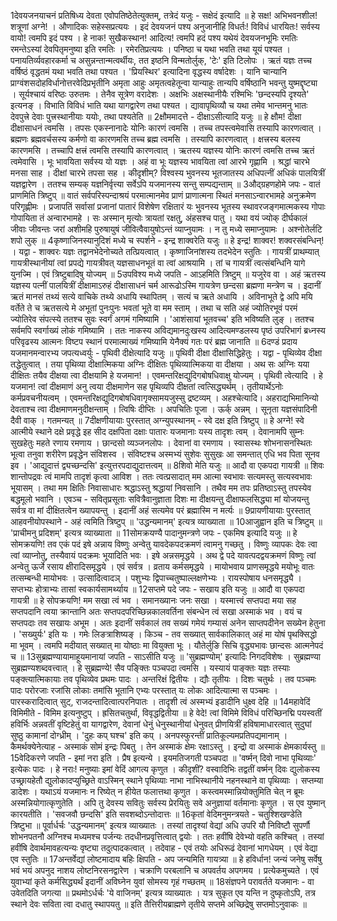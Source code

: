 

  
1देवयजनयाचनं प्रतिषिध्य देवता एवोपतिष्ठेतेत्युक्तम्, तत्रेदं यजुः - सक्षेदं इत्यादि ॥ हे सक्ष! अभिभवनशील! शत्रूणां अग्ने! । औणादिकः सहेस्सप्रत्ययः । इदं देवयजनं पश्य अनुजानीहि विधर्तः! विविधं धारयितः! सर्वस्य वायो! त्वमपि इदं पश्य । हे नाक! सुखैकस्थान! आदित्य! त्वमपि हदं पश्य यथेयं देवयजनभूमिः रमतिः रमन्तेऽस्यां देवपितृमनुष्या इति रमतिः । रमेरतिप्रत्ययः । पनिष्ठा च यथा भवति तथा यूयं पश्यत । पनायतिर्व्यवहारकर्मा च असुन्नन्तान्मत्वर्थीयः, तत इष्ठनि विन्मतोर्लुक्, 'टेः' इति टिलोपः । ऋतं यज्ञः तच्च वर्षिष्ठं वृद्धतमं यथा भवति तथा पश्यत । 'प्रियस्थिर' इत्यादिना वृद्धस्य वर्षादेशः । यानि चान्यानि प्राग्वंशसदोहविर्धानोत्तरवेदिप्रभृतीनि अमृता आहुः अमृतत्वहेतून्वा यान्याहुः तान्यपि वर्षिष्ठानि भवन्तु युष्मद्दृष्ट्या । सूर्यश्चायं वरिष्ठः उरुतमः । तेनैव सूत्रेण वरादेशः । अक्षभिः अक्षस्थानीयैः रश्मिभिः 'छन्दस्यपि दृश्यते' इत्यनङ् । विभाति विविधं भाति यथा यागद्वारेण तथा पश्यत । द्यावापृथिव्यौ च यथा तमेव भान्तमनु भातः देवपुत्त्रे देवाः पुत्त्रस्थानीयाः ययोः, तथा पश्यतेति ॥
2क्षौममादत्ते - दीक्षाऽसीत्यादि यजुः ॥ हे क्षौम! दीक्षा दीक्षासाधनं त्वमसि । तपसः एकस्नानादेः योनिः कारणं त्वमसि । तच्च तपस्त्वमेवासि तस्यापि कारणत्वात् । ब्रह्मणः ब्रह्मवर्चसस्य कर्मणो वा कारणमसि तच्च ब्रह्म त्वमसि । तस्यापि कारणत्वात् । क्षत्त्रस्य बलस्य कारणमसि । तच्चापि क्षत्त्रं त्वमसि तस्यापि कारणत्वात् । ऋतस्य यज्ञस्य योनिः कारणं त्वमसि तच्च ऋतं त्वमेवासि । भूः भावयिता सर्वस्य यो यज्ञः । अहं वा भूः यज्ञस्य भावयिता त्वां आरभे गृह्णामि । श्रद्धां चारभे मनसा साह । दीक्षां चारभे तपसा सह । कीदृशीम्? विश्वस्य भुवनस्य भूतजातस्य अधिपत्नीं अधिकं पालयित्रीं यज्ञद्वारेण । ततश्च सम्यक् यज्ञनिर्वृत्त्या सर्वेऽपि यजमानस्य सन्तु सम्पद्यन्ताम् ॥
3औद्ग्रहणहोमे जपः - वातं प्राणमिति त्रिष्टुप् ॥ वातं सर्वपरिस्पन्दाश्रयं परमात्मानमेव प्राणं प्राणात्मना स्थितं मनसाऽन्वारभामहे अनुक्रमेण परिगृह्णीमः । प्रजापतिं सर्वासां प्रजानां पातारं विशेषेण रक्षितारं यः भुवनस्य भूतस्य स्थावरजङ्गमात्मकस्य गोपाः गोपायिता तं अन्वारभामहे । सः अस्मान् मृत्योः त्रायतां रक्षतु, अंहसश्च पातु । यथा वयं ज्योक् दीर्घकालं जीवाः जीवन्तः जरां अशीमहि पुरुषायुषं जीवित्वैवायुषोऽन्तं व्याप्नुयामः । न तु मध्ये समाप्नुयामः । अश्नोतेर्लटि शपो लुक् ॥
4कृष्णाजिनस्यानुदिशं मध्ये च स्पर्शने - इन्द्र शाक्वरेति यजुः ॥ हे इन्द्र! शाक्वर! शक्वरसंबन्धिन्! । यद्वा - शाक्वरः यज्ञः तद्वानभेदेनोच्यते तत्प्रियत्वात् । कृष्णाजिनांशस्य तदभेदेन स्तुतिः । गायत्रीं प्राथम्यात् गायत्रीस्थानीयां त्वां प्रपद्ये गायत्रीवत् यज्ञसाधनभूतं वा त्वां आश्रयामि । तां च गायत्रीं त्वत्संबन्धिनि यागे युनज्मि । एवं त्रिष्टुबादिषु योज्यम् ॥
5उपविश्य मध्ये जपति - आऽहमिति त्रिष्टुम् ॥ यजुरेव वा । अहं ऋतस्य यज्ञस्य पत्नीं पालयित्रीं दीक्षामाऽरुहं दीक्षासाधनं चर्म आरूढोऽस्मि गायत्रेण छन्दसा ब्रह्मणा मन्त्रेण च । इदानीं ऋतं मानसं तथ्यं सत्ये वाचिके तथ्ये अधायि स्थापितम् । सत्यं च ऋते अधायि । अविनाभूते द्वे अपि मयि वर्तेते ते च ऋतसत्ये मे अभूतां पुनःपुनः भवतां भूते वा मम स्ताम् । तथा च सति अहं ज्योतिरभूवं परमं ज्योतिरेव संपत्स्ये ततश्च सुवः स्वर्गं अगमं गमिष्यामि । 'आशंसायां भूतवच्च' इति भविष्यति लुङ् । ततश्च सर्वमपि स्वर्गाख्यं लोकं गमिष्यामि । ततः नाकस्य अविद्यमानदुःखस्य आदित्यमण्डलस्य पृष्ठं उपरिभागं ब्रध्नस्य परिवृढस्य आत्मनः विष्टप स्थानं परमात्माख्यं गमिष्यामि येनैक्यं गतः परं ब्रह्म जानाति ॥
6दण्डं प्रदाय यजमानमन्वारभ्य जपत्यध्वर्युः - पृथिवी दीक्षेत्यादि यजुः ॥ पृथिवी दीक्षा दीक्षासिद्धिहेतुः । यद्वा - पृथिव्येव दीक्षा तद्धेतुत्वात् । तया पृथिव्या दीक्षात्मिकया अग्निः दीक्षितः पृथिव्यात्मिकया वा दीक्षया । अथ सः अग्निः यया दीक्षितः तयैव दीक्षया त्वा दीक्षयामि हे यजमान! । एवमन्तरिक्षद्युदिगबोषधिवाक्षु योज्यम् । पृथिवी त्वेत्यादि । हे यजमान! त्वां दीक्षमाणं अनु त्वया दीक्षमाणेन सह पृथिव्यपि दीक्षतां त्वत्सिद्ध्यर्थम् । तृतीयार्थेऽनोः कर्मप्रवचनीयत्वम् । एवमन्तरिक्षद्युदिगबोषधिवागृक्सामयजुस्सु द्रष्टव्यम् । अहश्चेत्यादि। अहराद्यभिमानिन्यो देवताश्च त्वा दीक्षमाणमनुदीक्षन्ताम् । त्विषिः दीप्तिः । अपचितिः पूजा । ऊर्क् अन्नम् । सूनृता यज्ञसंपादिनी दैवी वाक् । गतमन्यत् ॥
7दीक्षणीयायाः पुरस्तात् अग्न्युपस्थानम् - स्वे दक्ष इति त्रिष्टुप् ॥ हे अग्ने! स्वे आत्मीये स्थाने दक्षे प्रवृद्धे इह सीद दक्षपिता दक्षाः पातारः यजमानाः यस्य तादृशः त्वम् । देवानामपि सुम्नः सुखहेतुः महते रणाय रमणाय । छान्दसो व्यञ्जनलोपः । देवानां वा रमणाय । स्वासस्थः शोभनासनस्थितः भूत्वा तनुवा शरीरेण प्रवृद्धेन संविशस्व । संविष्टश्च अस्मभ्यं सुशेवः सुसुखः आ समन्तात् एधि भव पिता सूनव इव । 'आद्युदात्तं द्व्यच्छन्दसि' इत्युत्तरपदाद्युदात्तत्वम् ॥
8शिवो मेति यजुः ॥ आदौ वा एकपदा गायत्री ॥ शिवः शान्तोपद्रवः त्वं मामपि तादृशं कृत्वा आविश । ततः त्वत्प्रसादात् मम आत्मा स्वभावः सत्यमस्तु सत्यस्वभावः भूयासम् । तथा मम क्षितिः निवासाधारः श्रद्धाऽस्तु श्रद्धायां निवसानि । तथैव मम तपः प्रतिष्ठाऽस्तु तपस्येव बद्धमूलो भवानि । एवञ्च - सवितृप्रसूताः सवित्रैवानुज्ञाता दिशः मा दीक्षयन्तु दीक्षाफलसिद्ध्या मां योजयन्तु सर्वत्र वा मां दीक्षितत्वेन ख्यापयन्तु । इदानीं अहं सत्यमेव परं ब्रह्मास्मि न मर्त्यः ॥
9प्रायणीयायाः पुरस्तात् आहवनीयोपस्थाने - अहं त्वमिति त्रिष्टुप् ॥ 'उद्धन्यमानम्' इत्यत्र व्याख्याता ॥
10आजुह्वान इति च त्रिष्टुम् ॥ 'प्राचीमनु प्रदिशम्' इत्यत्र व्याख्याता ॥
11सोमक्रयण्यै पादानुमन्त्रणे जपः - एकमिष इत्यादि यजुः ॥ हे सोमक्रयणि! तव एकं पदं इषे अन्नाय विष्णुः अन्वेतु यावदेकपदक्रमणं त्वामनु गच्छतु । विष्णुः व्यापकः देवः त्वा त्वां व्याप्नोतु, तस्यैवायं पदक्रमः भूयादिति भवः । इषे अन्नसमृद्धये । अथ द्वे पदे यावत्पदद्वयक्रमणं विष्णुः त्वां अन्वेतु ऊर्जे रसाय क्षीरादिसमृद्धये । एवं सर्वत्र । व्रताय कर्मसमृद्धये । मायोभवाय प्राणसमृद्धये मयोभूः वातः तत्सम्बन्धी मायोभवः । उत्सादित्वादञ् । पशुभ्यः द्विपाच्चतुष्पाल्लक्षणेभ्यः । रायस्पोषाय धनसमृद्ध्यै । सप्तभ्यः होत्राभ्यः तासां स्वकार्यसामर्थ्याय ॥
12सप्तमे पदे जपः - सखाय इति यजुः ॥ आदौ वा एकपदा गायत्री ॥ हे सोपक्रयणि! मम सखा त्वं भव । समानख्यानः जनः सखा । यस्मात्त्वं सप्तपदा मया सह सप्तपदानि त्वया क्रान्तानि अतः सप्तपदपरिच्छिन्नकालवर्तिना संबन्धेन त्वं सखा अस्माकं भव । वयं च सप्तपदाः तव सखायः अभूम । अतः इदानीं सर्वकालं तव सख्यं गमेयं गम्यासं अनेन साप्तपदीनेन सख्येन हेतुना । 'सख्युर्यः' इति यः । गमेः लिङत्राशिष्यङ् । किञ्च - तव सख्यात् सार्वकालिकात् अहं मा योषं पृथक्सिद्धो मा भूवम् । त्वमपि मदीयात् सख्यात् मा योष्ठाः मा वियुक्ता भूः । यौतेर्लुङि सिचि वृद्ध्यभावः छान्दसः आत्मनेपदं च ॥
13सुब्रह्मण्यायामाहूयमानायां जपति - साऽसीति यजुः ॥ 'सुब्रह्मण्योम्' इत्यादिः निगदविशेषः । सुब्रह्मण्या सुब्रह्मण्यशब्दवत्त्वात् । हे सुब्रह्मण्ये! सैव पङ्क्तिः पञ्चपदा त्वमसि । यस्यायं पाङ्क्तः यज्ञः तस्याः पङ्क्त्यात्मिकायाः तव पृथिव्येव प्रथमः पादः । अन्तरिक्षं द्वितीयः । द्यौः तृतीयः । दिशः चतुर्थः । तव पञ्चमः पादः परोरजाः रजांसि लोकाः तमांसि भूतानि एभ्यः परस्तात् यः लोकः आदित्यात्मा स पञ्चमः । पारस्करादित्वात् सुट्, राजदन्तादित्वात्परनिपातः । तादृशी त्वं अस्मभ्यं इडादीनि धुक्ष्व देहि ॥
14महावेदिं विमिमीते - विमिम इत्यनुष्टुप् । ह्रसितचतुर्था, विवृद्धद्वितीया ॥ हे वेदे! त्वां विमिमे विविधं परिच्छिनद्मि पयस्वतीं हविर्भिः अन्नवतीं वृष्टिहेतुं वा यागद्वारेण, देवानां धेनुं धेनुस्थानीयां धेनुवत् प्रीणयित्रीं हविषामाधारत्वात् सुदुघां सुष्ठु कामानां दोग्ध्रीम् । 'दुहः कप् घश्च' इति कप् । अनपस्फुरन्तीं प्रातिकूल्यमप्रतिपद्यमानाम् । कैमर्थक्येनेत्याह - अस्माकं सोमं इन्द्रः पिबतु । तेन अस्माकं क्षेमः रक्षाऽस्तु । इन्द्रो वा अस्माकं क्षेमकार्यस्तु ॥
15वेदिकरणे जपति - इमां नरा इति । प्रैष इत्यन्ये । इयमतिजगती पञ्चपदा ॥ 'वर्ष्मन् दिवो नाभा पृथिव्याः' इत्येकः पादः । हे नराः! मनुष्याः इमां वेदिं आगत्य कृणुत । कीदृशीं? वस्वादिभिः तद्वतीं वर्ष्मन् दिवः द्युलोकस्य उच्छ्रायहेतौ द्युलोकादप्युच्छ्रिते वाऽस्मिन् स्थाने पृथिव्याः नाभा नाभिस्थानीये नहनस्थाने वा पृथिव्याः । सप्तम्या डादेशः । यथाऽयं यजमानः न रिष्येत् न हीयेत फलात्तथा कृणुत । कस्त्वमस्मान्नियोक्तुमिति चेत् न ब्रूमः अस्मन्नियोगात्कृणुतेति । अपि तु देवस्य सवितुः सर्वस्य प्रेरयितुः सवे अनुज्ञायां वर्तमानाः कृणुत । स एव युष्मान् कारयतीति । 'सवजवौ छन्दसि' इति सवशब्दोऽन्तोदात्तः ॥
16कृतां वेदिमनुमन्त्रयते - चतुश्शिखण्डेति त्रिष्टुभा ॥ पूर्वार्धर्चः 'उद्धन्यमानम्' इत्यत्र व्याख्यातः । तस्यां तादृश्यां वेद्यां अधि उपरि यौ निविष्टौ सुपर्णौ शोभनपतनौ अग्निश्च मध्यमश्च पर्जन्यः तदधीनप्रवृत्तित्वात् द्वयोः । ततः हवींषि देवेभ्यो वहति कश्चित् । तस्यां हवींषि देवार्थमावहत्यन्यः वृष्ट्या तदुत्पादकत्वात् । तदेवाह - एवं तयोः अधिरूढं देवानां भागधेयम् । एवं वेद्या एव स्तुतिः ॥
17अन्तर्वेद्यां लोष्टमादाय बहिः क्षिपति - अप जन्यमिति गायत्र्या ॥ हे हविर्धान! जन्यं जनेषु सर्वेषु भवं भयं अपनुद नाशय लोष्टनिरसनद्वारेण । चक्राणि परबलानि च अपवर्तय अपगमय । प्रत्येकमुच्यते । एवं युवाभ्यां कृते कर्मसिद्ध्यर्थं इदानीं अविघ्नेन युवां सोमस्य गृहं गच्छतम् ॥
18संज्ञपने परावर्तते यजमानः - वा उवेतदिति जगत्या ॥ प्रथमोऽर्धर्चः 'ये वाजिनम्' इत्यत्र व्याख्यातः । यत्र सुकृत एव यन्ति न दुष्कृतोऽपि, तत्र स्थाने देवः सविता त्वा दधातु स्थापयतु ॥
इति तैत्तिरीयब्राह्मणे तृतीये सप्तमे अच्छिद्रेषु सप्तमोऽनुवाकः ॥  
